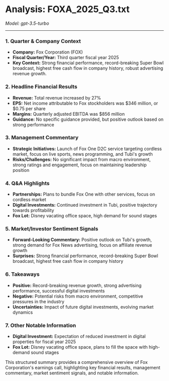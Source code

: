 # Analysis: FOXA_2025_Q3.txt

*Model: gpt-3.5-turbo*

---

### 1. Quarter & Company Context
- **Company:** Fox Corporation (FOX)
- **Fiscal Quarter/Year:** Third quarter fiscal year 2025
- **Key Context:** Strong financial performance, record-breaking Super Bowl broadcast, highest free cash flow in company history, robust advertising revenue growth.

### 2. Headline Financial Results
- **Revenue:** Total revenue increased by 27%
- **EPS:** Net income attributable to Fox stockholders was $346 million, or $0.75 per share
- **Margins:** Quarterly adjusted EBITDA was $856 million
- **Guidance:** No specific guidance provided, but positive outlook based on strong performance

### 3. Management Commentary
- **Strategic Initiatives:** Launch of Fox One D2C service targeting cordless market, focus on live sports, news programming, and Tubi's growth
- **Risks/Challenges:** No significant impact from macro environment, strong ratings and engagement, focus on maintaining leadership position

### 4. Q&A Highlights
- **Partnerships:** Plans to bundle Fox One with other services, focus on cordless market
- **Digital Investments:** Continued investment in Tubi, positive trajectory towards profitability
- **Fox Lot:** Disney vacating office space, high demand for sound stages

### 5. Market/Investor Sentiment Signals
- **Forward-Looking Commentary:** Positive outlook on Tubi's growth, strong demand for Fox News advertising, focus on affiliate revenue growth
- **Surprises:** Strong financial performance, record-breaking Super Bowl broadcast, highest free cash flow in company history

### 6. Takeaways
- **Positive:** Record-breaking revenue growth, strong advertising performance, successful digital investments
- **Negative:** Potential risks from macro environment, competitive pressures in the industry
- **Uncertainties:** Impact of future digital investments, evolving market dynamics

### 7. Other Notable Information
- **Digital Investment:** Expectation of reduced investment in digital properties for fiscal year 2025
- **Fox Lot:** Disney vacating office space, plans to fill the space with high-demand sound stages

This structured summary provides a comprehensive overview of Fox Corporation's earnings call, highlighting key financial results, management commentary, market sentiment signals, and notable information.